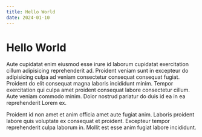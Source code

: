 ```yaml
---
title: Hello World
date: 2024-01-10
---
```


# Hello World

Aute cupidatat enim eiusmod esse irure id laborum cupidatat exercitation cillum adipisicing reprehenderit ad. Proident veniam sunt in excepteur do adipisicing culpa ad veniam consectetur consequat consequat fugiat. Proident do elit consequat magna laboris incididunt minim. Tempor exercitation qui culpa amet proident consequat labore consectetur cillum. Aute veniam commodo minim. Dolor nostrud pariatur do duis id ea in ea reprehenderit Lorem ex.

Proident id non amet et anim officia amet aute fugiat anim. Laboris proident labore quis voluptate ex consequat et proident. Excepteur tempor reprehenderit culpa laborum in. Mollit est esse anim fugiat labore incididunt.
